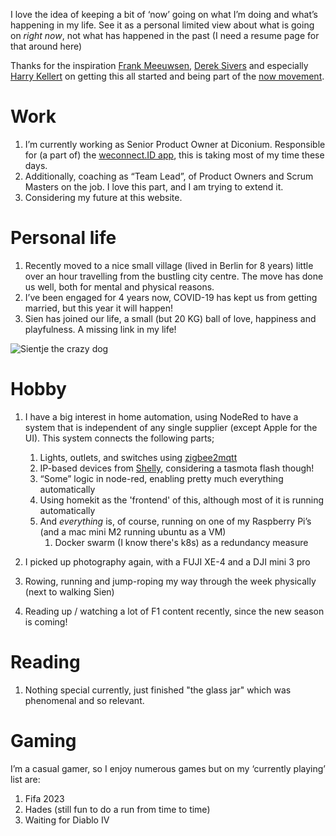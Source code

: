 I love the idea of keeping a bit of ‘now’ going on what I’m doing and what’s happening in my life.
See it as a personal limited view about what is going on _right now_, not what has happened in the past (I need a resume page for that around here)

Thanks for the inspiration [Frank Meeuwsen][1], [Derek Sivers][2] and especially [Harry Kellert][3] on getting this all started and being part of the [now movement](https://nownownow.com/about).

# Work

1. I’m currently working as Senior Product Owner at Diconium. Responsible for (a part of) the [weconnect.ID app][4], this is taking most of my time these days.
2. Additionally, coaching as “Team Lead”, of Product Owners and Scrum Masters on the job. I love this part, and I am trying to extend it.
3. Considering my future at this website.

# Personal life

1. Recently moved to a nice small village (lived in Berlin for 8 years) little over an hour travelling from the bustling city centre. The move has done us well, both for mental and physical reasons.
2. I’ve been engaged for 4 years now, COVID-19 has kept us from getting married, but this year it will happen!
3. Sien has joined our life, a small (but 20 KG) ball of love, happiness and playfulness. A missing link in my life!

![Sientje the crazy dog](https://casey.berlin/wp-content/uploads/2023/03/Sientje-the-crazy-dog.jpeg) 

# Hobby

1. I have a big interest in home automation, using NodeRed to have a system that is independent of any single supplier (except Apple for the UI). This system connects the following parts;
	1. Lights, outlets, and switches using [zigbee2mqtt][7]
	2. IP-based devices from [Shelly][8], considering a tasmota flash though!
	3. “Some” logic in node-red, enabling pretty much everything automatically
	4. Using homekit as the 'frontend' of this, although most of it is running automatically
	5. And _everything_ is, of course, running on one of my Raspberry Pi’s (and a mac mini M2 running ubuntu as a VM)
		1. Docker swarm (I know there's k8s) as a redundancy measure

3. I picked up photography again, with a FUJI XE-4 and a DJI mini 3 pro
4. Rowing, running and jump-roping my way through the week physically (next to walking Sien)
5. Reading up / watching a lot of F1 content recently, since the new season is coming!

# Reading

1. Nothing special currently, just finished "the glass jar" which was phenomenal and so relevant.

# Gaming

I’m a casual gamer, so I enjoy numerous games but on my ‘currently playing’ list are:

1. Fifa 2023
2. Hades (still fun to do a run from time to time)
3. Waiting for Diablo IV

[1]:	https://diggingthedigital.com/now/
[2]:	https://sive.rs/now3
[3]:	https://www.harryfk.com/now/
[4]:	https://apps.apple.com/de/app/volkswagen-we-connect-id/id1517566572?l=en
[5]:	https://wattedoeninberlijn.nl
[6]:	https://www.slimframework.com
[7]:	https://www.zigbee2mqtt.io
[8]:	https://shelly.cloud

[image-1]:	https://casey.berlin/wp-content/uploads/2022/02/Cyberpunk.jpeg
